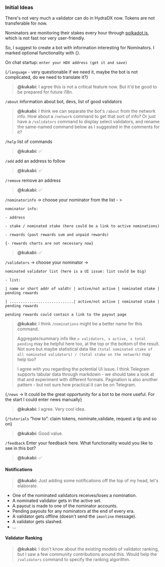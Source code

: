 ### Initial Ideas

There's not very much a validator can do in HydraDX now. Tokens are not transferable for now.

Nominators are monitoring their stakes every hour through [polkadot.js](https://polkadot.js.org/apps/?rpc=wss%3A%2F%2Frpc-01.snakenet.hydradx.io#), which is not fast nor very user-friendly.

So, I suggest to create a bot with information interesting for Nominators.
I marked optional functionality with {}.

On chat startup: `enter your HDX address (get it and save)`

{`/language` - very questionable if we need it, maybe the bot is not complicated, do we need to translate it?}

> **@kukabi:** I agree this is not a critical feature now. But it'd be good to be prepared for future i18n.

`/about` information about bot, devs, list of good validators

> **@kukabi:** I think we can separate the bot's `/about` from the network info. How about a `/network` command to get that sort of info? Or just have a `/validators` command to display select validators, and rename the same-named command below as I suggested in the comments for it?

`/help` list of commands

> **@kukabi:** ✅

`/add` add an address to follow

> **@kukabi:** ✅

`/remove` remove an address 

> **@kukabi:** ✅

`/nominatorinfo` -> choose your nominator from the list - >

    nominator info:
     
    - address
     
    - stake / nominated stake (here could be a link to active nominations)

    - rewards (past rewards sum and unpaid rewards)
    
    {- rewards charts are not necessary now} 
    
> **@kukabi:** ✅

`/validators` -> choose your nominator ->
	
    nominated validator list (here is a UI issue: list could be big)
    
    - list:
    
    | name or short addr of valdtr | active/not active | nominated stake | pending rewards
	
	| .............................| active/not active | nominated stake | pending rewards
	
	pending rewards could contain a link to the payout page

> **@kukabi:** I think `/nominations` might be a better name for this command.
> 
> Aggregate/summary info like `x validators, x active, x total pending` may be helpful here too, at the top or the bottom of the result. Not sure but maybe statistical data like `(total nominated stake of all nominated validators) / (total stake on the network)` may help too?
>
> I agree with you regarding the potential UI issue. I think Telegram supports tabular data through markdown - we should take a look at that and experiment with different formats. Pagination is also another pattern - but not sure how practical it can be on Telegram.

{`/news` -> It could be the great opportunity for a bot to be more useful. For the start I could enter news manually}

> **@kukabi:** I agree. Very cool idea.

{`/tutorials` “how to”: claim tokens, nominate,validate, request a tip and so on}

> **@kukabi:** Good value.

`/feedback` Enter your feedback here. What functionality would you like to see in this bot?

> **@kukabi:** ✅

#### Notifications

> **@kukabi:** Just adding some notifications off the top of my head, let's elaborate.

- One of the nominated validators receives/loses a nomination.
- A nominated validator gets in the active set.
- A payout is made to one of the nominator accounts.
- Pending payouts for any nominators at the end of every era.
- A validator gets offline (doesn't send the `imonline` message).
- A validator gets slashed.
- ...

#### Validator Ranking

> **@kukabi:** I don't know about the existing models of validator ranking, but I saw a few community contributions around this. Would help the `/validators` command to specify the ranking algorithm.